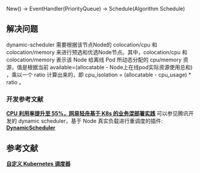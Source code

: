 



New() -> EventHandler(PriorityQueue) -> Schedule(Algorithm Schedule)


## 解决问题
dynamic-scheduler 需要根据该节点Node的 colocation/cpu 和 colocation/memory 来进行预选和优选Node节点。其中，colocation/cpu 和 colocation/memory
表示该 Node 给离线 Pod 所动态分配的 cpu/memory 资源，值是根据当前 available=(allocatable - Node上在线pod实际资源使用总和) ，乘以一个 ratio 计算出来的，即
cpu_isolation = (allocatable - cpu_usage) * ratio 。


### 开发参考文献
**[CPU 利用率提升至 55%，网易轻舟基于 K8s 的业务混部署实践](https://zhuanlan.zhihu.com/p/231631519)**
可以参见腾讯开发的 dynamic scheduler，基于 Node 真实负载进行重调度的插件: **[DynamicScheduler](https://cloud.tencent.com/document/product/457/50921)**





## 参考文献
**[自定义 Kubernetes 调度器](https://www.qikqiak.com/post/custom-kube-scheduler/)**

